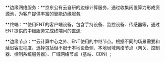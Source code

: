 **边缘网络服务：**京东公有云自研的边缘计算服务，通过收集闲置算力形成资源池，为客户提供丰富的智能边缘服务;

**终端：**使用ENT的客户端设备，包含手持设备、监控设备、传感器等，通过ENT提供的中继服务完成终端间的直连;

**边缘节点：**云计算中心之外、ENT使用的中继节点。根据不同的场景需要和延迟容忍程度，选择包括但不限于本地设备侧、本地局域网络节点（网关、控制器、控制系统服务器）、广域网络节点（基站、CDN）;
